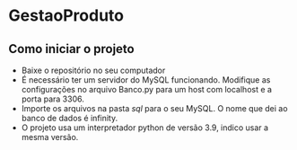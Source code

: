 # GestaoProduto

## Como iniciar o projeto

 - Baixe o repositório no seu computador
 - É necessário ter um servidor do MySQL funcionando. Modifique as configurações no arquivo Banco.py para um host com localhost e a porta para 3306.
 - Importe os arquivos na pasta _sql_ para o seu MySQL. O nome que dei ao banco de dados é infinity.
 - O projeto usa um interpretador python de versão 3.9, indico usar a mesma versão.
 
